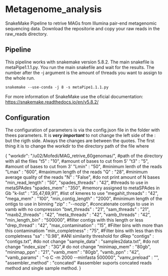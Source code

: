 # Metagenome_analysis

SnakeMake Pipeline to retrive MAGs from Illumina pair-end metagenomic sequencing data. Download the repositorie and copy your raw reads in the raw_reads directory. 

## Pipeline

This pipeline works with snakemake version 5.8.2. The main snakefile is metaPipe1.1.1.py. You run the main snakefile and wait for the results. The number after the -j argument is the amount of threads you want to assign to the whole run. 

```
snakemake --use-conda -j 8 -s metaPipe1.1.1.py
```

For more information of SnakeMake use the oficial documentation: https://snakemake.readthedocs.io/en/v5.8.2/


## Configuration

The configuration of parameters is via the config.json file in the folder with thees parameters. It is ***very important*** to not change the left side of the : but the rigth side. Always the changes are between the quotes. The first thing it is to change the workdir to the directory path of the file where 

{
        "workdir": "/u02/Mofedi/MAG_retrive_60genomas/", #path of the directory with all the files
        "t5" : "10", #amount of bases to cut from 5'
        "t3" : "5", #amount of bases to cut from 3'
        "Lmin" : "50", #minimum lenth of the reads
        "Lmax" : "600", #maximum length of the reads
        "Q" : "28", #minimum average quality of the reads 
        "N" : "False", #do not print amount of N bases
        "min_read_length" : "50",
        "spades_threads" : "42", #threads to use in metaSPAdes
        "spades_mem" : "350", #memory assigned to metaSPAdes in Gb
        "k-list" : "35,47,69,91", #list of kmeres to use
        "megahit_threads" : "42",
        "mega_mem" : "100",
        "min_contig_length" : "2000", #minimum length of the ontigs to use in binning
        "zip" : "--nozip", #concatenate contigs to use in vamb with no compression
        "bwt_threads" : "21",
        "sam_threads" : "21",
        "maxb2_threads" : "42",
        "meta_threads" : "42",
        "vamb_threads" : "42",
        "min_length_bin" : "500000", #filter contigs with this length or less
        "drep_thread" : "42",
        "max_contamination" : "15", #Filter bins with more than this contaminatiom
        "min_completness" : "75", #Filter bins with less than this completness
        "sa" : "0.98", #ANI similarity threshold for dRep
        "contigs" : "contigs.txt", #do not change
        "sample_data" : "samples2data.txt", #do not change
        "index_size" : "3G",# do not change
        "minimap_mem" : "80gb",
        "minimap_ppn" : "21",
        "vamb_mem" : "80gb",
        "vamb_ppn" : "42",
        "vamb_params" : "-o C -m 2000 --minfasta 500000",
        "vamv_preload" : "",
        "assembler_method" : "concated" #assembler suports concated reads method and single sample method. 
}
